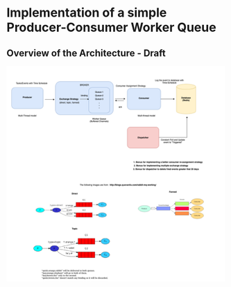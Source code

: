 # Implementation of a simple Producer-Consumer Worker Queue

## Overview of the Architecture - Draft

![Alt text](Rabbit-MQ-Lite-V1.png?raw=true "Architecture")
